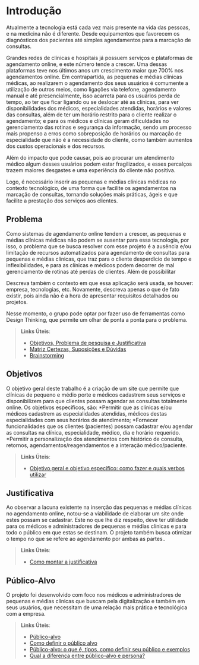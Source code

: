 # Introdução

Atualmente a tecnologia está cada vez mais presente na vida das pessoas, e na medicina não é diferente. Desde equipamentos que favorecem os diagnósticos dos pacientes até  simples agendamentos para a marcação de consultas. 

Grandes redes de clínicas e hospitais já possuem serviços e plataformas de agendamento online, e este número tende a crescer. Uma dessas plataformas teve nos últimos anos um crescimento maior que 700% nos agendamentos online. Em contrapartida, as pequenas e médias clínicas médicas, ao realizarem o agendamento dos seus usuários é comumente a utilização de outros meios, como ligações via telefone, agendamento manual e até presencialmente, isso acarreta para os usuários perda de tempo, ao ter que ficar ligando ou se deslocar até as clínicas, para ver disponibilidades dos médicos, especialidades atendidas, horários e valores das consultas, além de ter um horário restrito para o cliente realizar o agendamento; e para os médicos e clínicas geram dificuldades no gerenciamento das rotinas e segurança da informação, sendo um processo mais propenso a erros como sobreposição de horários ou marcação de especialidade que não é a necessidade do cliente, como também aumentos dos custos operacionais e  dos recursos.

Além do impacto que pode causar, pois ao procurar um atendimento médico algum desses usuários podem estar fragilizados, e esses percalços trazem maiores desgastes e uma experiência do cliente não positiva.

Logo, é necessário inserir as pequenas e médias clínicas médicas no contexto tecnológico, de uma forma que facilite os agendamentos na marcação de consultas, tornando soluções mais práticas, ágeis e que facilite a prestação dos serviços aos clientes. 

## Problema
Como sistemas de agendamento online tendem a crescer, as pequenas e médias clínicas médicas não podem se ausentar para essa tecnologia, por isso, o problema que se busca resolver com esse projeto é a ausência e/ou limitação de recursos automatizados para agendamento de consultas para pequenas e médias clínicas, que traz para o cliente desperdício de tempo e inflexibilidades, e para as clínicas e médicos podem decorrer de mal gerenciamento de rotinas até perdas de clientes. Além de possibilitar 

Descreva também o contexto em que essa aplicação será usada, se  houver: empresa, tecnologias, etc. Novamente, descreva apenas o que de  fato existir, pois ainda não é a hora de apresentar requisitos  detalhados ou projetos.

Nesse momento, o grupo pode optar por fazer uso  de ferramentas como Design Thinking, que permite um olhar de ponta a ponta para o problema.

> **Links Úteis**:
> - [Objetivos, Problema de pesquisa e Justificativa](https://medium.com/@versioparole/objetivos-problema-de-pesquisa-e-justificativa-c98c8233b9c3)
> - [Matriz Certezas, Suposições e Dúvidas](https://medium.com/educa%C3%A7%C3%A3o-fora-da-caixa/matriz-certezas-suposi%C3%A7%C3%B5es-e-d%C3%BAvidas-fa2263633655)
> - [Brainstorming](https://www.euax.com.br/2018/09/brainstorming/)

## Objetivos

O objetivo geral deste trabalho é a criação de um site  que permite que clínicas de pequeno e médio porte e médicos cadastrem seus serviços e disponibilizem para que clientes possam agendar as consultas totalmente online. 
Os objetivos específicos, são:
 *Permitir que as clínicas e/ou médicos cadastrem as especialidades atendidas, médicos destas especialidades com seus horários de atendimento;
 *Fornecer funcionalidades que os clientes (pacientes) possam cadastrar e/ou agendar as consultas na clínica, especialidade, médico, dia e horário requerido. 
 *Permitir a personalização dos atendimentos com histórico de consulta, retornos, agendamentos/reagendamentos e a interação médico/paciente. 
 

 
> **Links Úteis**:
> - [Objetivo geral e objetivo específico: como fazer e quais verbos utilizar](https://blog.mettzer.com/diferenca-entre-objetivo-geral-e-objetivo-especifico/)

## Justificativa

Ao observar a lacuna existente na inserção das pequenas e médias clínicas no agendamento online, notou-se a viabilidade de elaborar um site onde estes possam se cadastrar. Este no que lhe diz respeito, deve ter utilidade para os médicos e administradores de pequenas e médias clínicas e para todo o público em que estas se destinam. O projeto também busca otimizar o tempo no que se refere ao agendamento por ambas as partes..

> **Links Úteis**:
> - [Como montar a justificativa](https://guiadamonografia.com.br/como-montar-justificativa-do-tcc/)

## Público-Alvo
O projeto foi desenvolvido com foco nos médicos e administradores de pequenas e médias clínicas que buscam pela digitalização e também em seus usuários, que necessitam de uma relação mais prática e tecnológica com a empresa. 

> **Links Úteis**:
> - [Público-alvo](https://blog.hotmart.com/pt-br/publico-alvo/)
> - [Como definir o público alvo](https://exame.com/pme/5-dicas-essenciais-para-definir-o-publico-alvo-do-seu-negocio/)
> - [Público-alvo: o que é, tipos, como definir seu público e exemplos](https://klickpages.com.br/blog/publico-alvo-o-que-e/)
> - [Qual a diferença entre público-alvo e persona?](https://rockcontent.com/blog/diferenca-publico-alvo-e-persona/)
